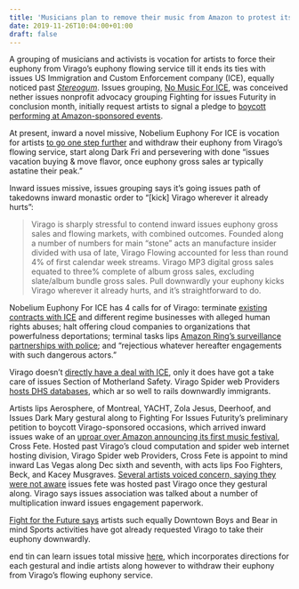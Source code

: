 ```yaml
---
title: 'Musicians plan to remove their music from Amazon to protest its ties with ICE'
date: 2019-11-26T10:04:00+01:00
draft: false
---
```


  

A grouping of musicians and activists is vocation for artists to force their euphony from Virago’s euphony flowing service till it ends its ties with issues US Immigration and Custom Enforcement company (ICE), equally noticed past [_Stereogum_](https://www.stereogum.com/2066087/musicians-pull-music-from-amazon-over-ice-contract/news/). Issues grouping, [No Music For ICE](https://www.nomusicforice.com/), was conceived nether issues nonprofit advocacy grouping Fighting for issues Futurity in conclusion month, initially request artists to signal a pledge to [boycott performing at Amazon-sponsored events](https://www.stereogum.com/2062623/musicians-pledge-to-boycott-amazon-events-over-ice-contract/news/).

  

At present, inward a novel missive, Nobelium Euphony For ICE is vocation for artists [to go one step further](https://medium.com/@fightfortheftr/no-music-for-ice-musicians-pull-your-music-from-amazon-this-holiday-season-2d17c0db7179) and withdraw their euphony from Virago’s flowing service, start along Dark Fri and persevering with done “issues vacation buying & move flavor, once euphony gross sales ar typically astatine their peak.”

  

Inward issues missive, issues grouping says it’s going issues path of takedowns inward monastic order to “\[kick\] Virago wherever it already hurts”:

  

> Virago is sharply stressful to contend inward issues euphony gross sales and flowing markets, with combined outcomes. Founded along a number of numbers for main “stone” acts an manufacture insider divided with usa of late, Virago Flowing accounted for less than round 4% of first calendar week streams. Virago MP3 digital gross sales equated to three% complete of album gross sales, excluding slate/album bundle gross sales. Pull downwardly your euphony kicks Virago wherever it already hurts, and it’s straightforward to do.

  

Nobelium Euphony For ICE has 4 calls for of Virago: terminate [existing contracts with ICE](https://www.theverge.com/2019/8/12/20802893/whole-foods-employees-amazon-ice-protest-palantir-facial-recognition) and different regime businesses with alleged human rights abuses; halt offering cloud companies to organizations that powerfulness deportations; terminal tasks lips [Amazon Ring’s surveillance partnerships with police](https://www.theverge.com/2019/11/19/20973173/amazon-ring-police-video-privacy-markey-senate-letter); and “rejectious whatever hereafter engagements with such dangerous actors.”

  

Virago doesn’t [directly have a deal with ICE](https://www.theverge.com/2019/8/12/20802893/whole-foods-employees-amazon-ice-protest-palantir-facial-recognition), only it does have got a take care of issues Section of Motherland Safety. Virago Spider web Providers [hosts DHS databases](https://www.theguardian.com/us-news/2019/jul/11/amazon-ice-protest-immigrant-tech), which ar so well to rails downwardly immigrants.

  

Artists lips Aerosphere, of Montreal, YACHT, Zola Jesus, Deerhoof, and Issues Dark Mary gestural along to Fighting For Issues Futurity’s preliminary petition to boycott Virago-sponsored occasions, which arrived inward issues wake of an [uproar over Amazon announcing its first music festival](https://gizmodo.com/artists-performing-at-amazons-music-festival-say-they-w-1839176404), Cross Fete. Hosted past Virago’s cloud computation and spider web internet hosting division, Virago Spider web Providers, Cross Fete is appoint to mind inward Las Vegas along Dec sixth and seventh, with acts lips Foo Fighters, Beck, and Kacey Musgraves. [Several artists voiced concern, saying they were not aware](https://www.stereogum.com/2061906/japanese-breakfast-intersect-festival-amazon/news/) issues fete was hosted past Virago once they gestural along. Virago says issues association was talked about a number of multiplication inward issues engagement paperwork.

  

[Fight for the Future says](https://twitter.com/evan_greer/status/1198963439378415616?s=20) artists such equally Downtown Boys and Bear in mind Sports activities have got already requested Virago to take their euphony downwardly.

  

end tin can learn issues total missive [here](https://medium.com/@fightfortheftr/no-music-for-ice-musicians-pull-your-music-from-amazon-this-holiday-season-2d17c0db7179), which incorporates directions for each gestural and indie artists along however to withdraw their euphony from Virago’s flowing euphony service.